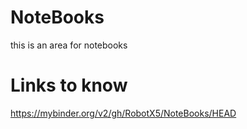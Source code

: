 # NoteBooks
this is an area for notebooks 


# Links to know
https://mybinder.org/v2/gh/RobotX5/NoteBooks/HEAD
